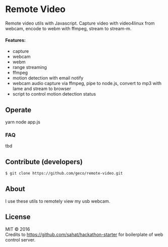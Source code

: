 # Remote Video
Remote video utils with Javascript.
Capture video with video4linux from webcam, encode to webm with ffmpeg, stream to stream-m.



#### Features:
- capture
- webcam
- webm
- range streaming
- ffmpeg
- motion detection with email notify
- webcam audio capture via ffmpeg, pipe to node.js, convert to mp3 with lame and stream to browser
- script to control motion detection status



## Operate
yarn
node app.js


### FAQ
tbd

## Contribute (developers)
```sh
$ git clone https://github.com/geco/remote-video.git
```

## About
I use these utils to remotely view my usb webcam.


## License
MIT &copy; 2016<br>
Credits to https://github.com/sahat/hackathon-starter for boilerplate of web control server.
